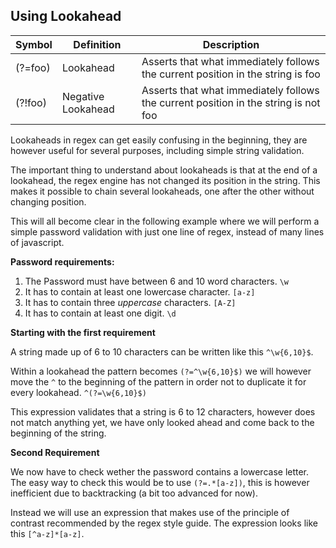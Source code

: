 
## Using Lookahead

| Symbol 	| Definition    			| Description																			|
|-----------|---------------------------|---------------------------------------------------------------------------------------|
| (?=foo)	| Lookahead	  				| Asserts that what immediately follows the current position in the string is foo 		|
| (?!foo)	| Negative Lookahead   		| Asserts that what immediately follows the current position in the string is not foo 	|

Lookaheads in regex can get easily confusing in the beginning, they are however useful for several purposes, including simple string validation.

The important thing to understand about lookaheads is that at the end of a lookahead, the regex engine has not changed its position in the string. This makes it possible to chain several lookaheads, one after the other without changing position.

This will all become clear in the following example where we will perform a simple password validation with just one line of regex, instead of many lines of javascript.

**Password requirements:**

1. The Password must have between 6 and 10 word characters. `\w`
2. It has to contain at least one lowercase character. `[a-z]`
3. It has to contain three _uppercase_ characters. `[A-Z]`
4. It has to contain at least one digit. `\d`


**Starting with the first requirement**

A string made up of 6 to 10 characters can be written like this `^\w{6,10}$`.

Within a lookahead the pattern becomes `(?=^\w{6,10}$)` we will however move the `^` to the beginning of the pattern in order not to duplicate it for every lookahead.
`^(?=\w{6,10}$)`

This expression validates that a string is 6 to 12 characters, however does not match anything yet, we have only looked ahead and come back to the beginning of the string.

**Second Requirement**

We now have to check wether the password contains a lowercase letter. The easy way to check this would be to use `(?=.*[a-z])`, this is however inefficient due to backtracking (a bit too advanced for now).

Instead we will use an expression that makes use of the principle of contrast recommended by the regex style guide. The expression looks like this `[^a-z]*[a-z]`.






